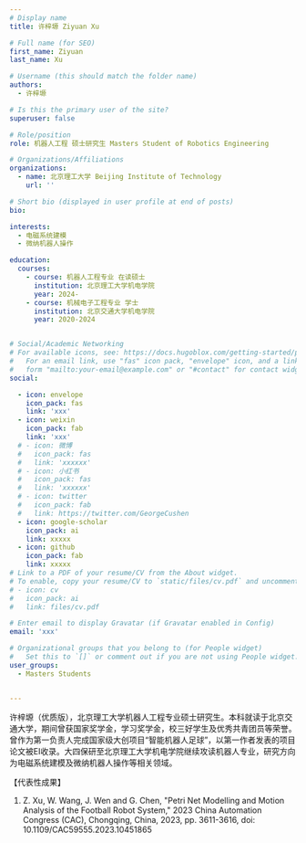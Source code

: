 ```yaml
---
# Display name
title: 许梓塬 Ziyuan Xu

# Full name (for SEO)
first_name: Ziyuan
last_name: Xu

# Username (this should match the folder name)
authors:
  - 许梓塬

# Is this the primary user of the site?
superuser: false

# Role/position
role: 机器人工程 硕士研究生 Masters Student of Robotics Engineering

# Organizations/Affiliations
organizations:
  - name: 北京理工大学 Beijing Institute of Technology
    url: ''

# Short bio (displayed in user profile at end of posts)
bio: 

interests:
  - 电磁系统建模
  - 微纳机器人操作

education:
  courses:
    - course: 机器人工程专业 在读硕士
      institution: 北京理工大学机电学院
      year: 2024-
    - course: 机械电子工程专业 学士
      institution: 北京交通大学机电学院
      year: 2020-2024


# Social/Academic Networking
# For available icons, see: https://docs.hugoblox.com/getting-started/page-builder/#icons
#   For an email link, use "fas" icon pack, "envelope" icon, and a link in the
#   form "mailto:your-email@example.com" or "#contact" for contact widget.
social:

  - icon: envelope
    icon_pack: fas
    link: 'xxx'
  - icon: weixin
    icon_pack: fab
    link: 'xxx'
  # - icon: 微博
  #   icon_pack: fas
  #   link: 'xxxxxx'
  # - icon: 小红书
  #   icon_pack: fas
  #   link: 'xxxxxx'
  # - icon: twitter
  #   icon_pack: fab
  #   link: https://twitter.com/GeorgeCushen
  - icon: google-scholar
    icon_pack: ai
    link: xxxxx
  - icon: github
    icon_pack: fab
    link: xxxxx
# Link to a PDF of your resume/CV from the About widget.
# To enable, copy your resume/CV to `static/files/cv.pdf` and uncomment the lines below.
# - icon: cv
#   icon_pack: ai
#   link: files/cv.pdf

# Enter email to display Gravatar (if Gravatar enabled in Config)
email: 'xxx'

# Organizational groups that you belong to (for People widget)
#   Set this to `[]` or comment out if you are not using People widget.
user_groups:
  - Masters Students


---
```


许梓塬（优质版），北京理工大学机器人工程专业硕士研究生。本科就读于北京交通大学，期间曾获国家奖学金，学习奖学金，校三好学生及优秀共青团员等荣誉。曾作为第一负责人完成国家级大创项目“智能机器人足球”，以第一作者发表的项目论文被EI收录。大四保研至北京理工大学机电学院继续攻读机器人专业，研究方向为电磁系统建模及微纳机器人操作等相关领域。

【代表性成果】

1. Z. Xu, W. Wang, J. Wen and G. Chen, "Petri Net Modelling and Motion Analysis of the Football Robot System," 2023 China Automation Congress (CAC), Chongqing, China, 2023, pp. 3611-3616, doi: 10.1109/CAC59555.2023.10451865

 

